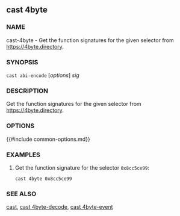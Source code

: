 ## cast 4byte

### NAME

cast-4byte - Get the function signatures for the given selector from <https://4byte.directory>.

### SYNOPSIS

``cast abi-encode`` [*options*] *sig*

### DESCRIPTION

Get the function signatures for the given selector from <https://4byte.directory>.

### OPTIONS

{{#include common-options.md}}

### EXAMPLES

1. Get the function signature for the selector `0x8cc5ce99`:

       cast 4byte 0x8cc5ce99

### SEE ALSO

[cast](./cast.md), [cast 4byte-decode](./cast-4byte-decode.md), [cast 4byte-event](./cast-4byte-event.md)
